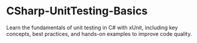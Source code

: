 # CSharp-UnitTesting-Basics
Learn the fundamentals of unit testing in C# with xUnit, including key concepts, best practices, and hands-on examples to improve code quality.
